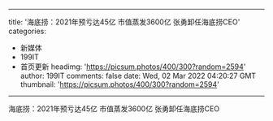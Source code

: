 
---
title: '海底捞：2021年预亏达45亿 市值蒸发3600亿 张勇卸任海底捞CEO'
categories: 
 - 新媒体
 - 199IT
 - 首页更新
headimg: 'https://picsum.photos/400/300?random=2594'
author: 199IT
comments: false
date: Wed, 02 Mar 2022 04:20:27 GMT
thumbnail: 'https://picsum.photos/400/300?random=2594'
---

<div>   
海底捞：2021年预亏达45亿 市值蒸发3600亿 张勇卸任海底捞CEO  
</div>
            
